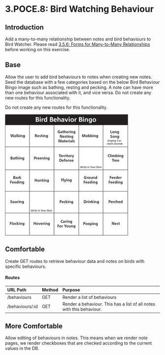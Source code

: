 # 3.POCE.8: Bird Watching Behaviour

## Introduction

Add a many-to-many relationship between notes and bird behaviours to Bird Watcher. Please read [3.5.6: Forms for Many-to-Many Relationships](../3.5-sql-applications/3.5.6-forms-for-many-to-many-relationships.md) before working on this exercise.

## Base

Allow the user to add bird behaviours to notes when creating new notes. Seed the database with a few categories based on the below Bird Behaviour Bingo image such as bathing, resting and pecking. A note can have more than one behaviour associated with it, and vice versa. Do not create any new routes for this functionality.

Do not create any new routes for this functionality.

![Sample Bird Behaviours](../../.gitbook/assets/bird-behavior-bingo-smallerjpg.jpg)

## Comfortable

Create GET routes to retrieve behaviour data and notes on birds with specific behaviours.

#### Routes

| URL Path | Method | Purpose |
| :--- | :--- | :--- |
| /behaviours | GET | Render a list of behaviours |
| /behaviours/:id | GET | Render a behaviour. This has a list of all notes with this behaviour. |

## More Comfortable

Allow editing of behaviours in notes. This means when we render note pages, we render checkboxes that are checked according to the current values in the DB.

